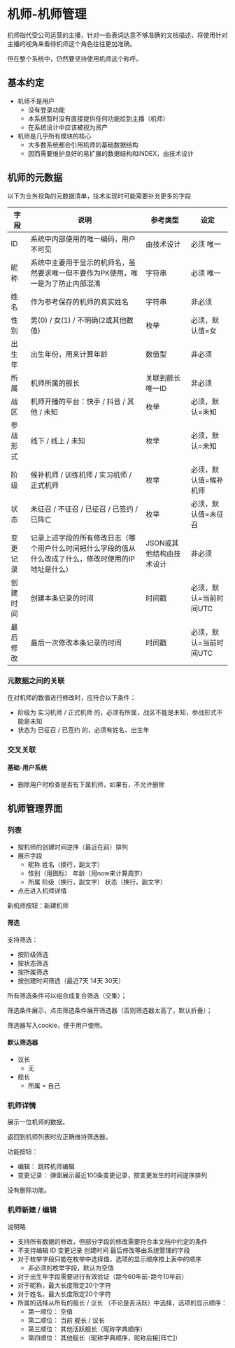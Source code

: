 # 机师-机师管理

机师指代受公司运营的主播，针对一些表词达意不够准确的文档描述，将使用针对主播的视角来看待机师这个角色往往更加准确。

但在整个系统中，仍然要坚持使用机师这个称呼。

## 基本约定

- 机师不是用户
    - 没有登录功能
    - 本系统暂时没有直接提供任何功能给到主播（机师）
    - 在系统设计中应该被视为资产
- 机师是几乎所有模块的核心
    - 大多数系统都会引用机师的基础数据结构
    - 因而需要维护良好的易扩展的数据结构和INDEX，由技术设计

## 机师的元数据

以下为业务视角的元数据清单，技术实现时可能需要补充更多的字段

| 字段 | 说明 | 参考类型 | 设定 |
|---------|------|------|------|
| ID | 系统中内部使用的唯一编码，用户不可见 | 由技术设计 | 必须 唯一 |
| 昵称 | 系统中主要用于显示的机师名，虽然要求唯一但不要作为PK使用，唯一是为了防止内部混淆 | 字符串 | 必须 唯一 |
| 姓名 | 作为参考保存的机师的真实姓名 | 字符串 | 非必须 |
| 性别 | 男(0) / 女(1) / 不明确(2或其他数值) | 枚举 | 必须，默认值=女 |
| 出生年 | 出生年份，用来计算年龄 | 数值型 | 非必须 |
| 所属 | 机师所属的舰长 | 关联到舰长唯一ID | 非必须 |
| 战区 | 机师开播的平台：快手 / 抖音 / 其他 / 未知 | 枚举 | 必须，默认=未知 |
| 参战形式 | 线下 / 线上 / 未知 | 枚举 | 必须，默认=未知 |
| 阶级 | 候补机师 / 训练机师 / 实习机师 / 正式机师 | 枚举 | 必须，默认值=候补机师 |
| 状态 | 未征召 / 不征召 / 已征召 / 已签约 / 已阵亡 | 枚举 | 必须，默认值=未征召 |
| 变更记录 | 记录上述字段的所有修改日志（哪个用户什么时间把什么字段的值从什么改成了什么，修改时使用的IP地址是什么） | JSON或其他结构由技术设计 | 非必须 |
| 创建时间 | 创建本条记录的时间 | 时间戳 | 必须，默认=当前时间UTC |
| 最后修改 | 最后一次修改本条记录的时间 | 时间戳 | 必须，默认=当前时间UTC |


### 元数据之间的关联

在对机师的数值进行修改时，应符合以下条件：

- 阶级为 实习机师 / 正式机师 的，必须有所属，战区不能是未知，参战形式不能是未知
- 状态为 已征召 / 已签约 的，必须有姓名、出生年

### 交叉关联

#### 基础-用户系统

- 删除用户时检查是否有下属机师，如果有，不允许删除

## 机师管理界面

### 列表

- 按机师的创建时间逆序（最近在前）排列
- 展示字段
    - 昵称 姓名（换行，副文字）
    - 性别（用图标） 年龄（用now来计算周岁）
    - 所属 阶级（换行，副文字） 状态（换行，副文字）
- 点击进入机师详情

新机师按钮：新建机师

#### 筛选

支持筛选：

- 按阶级筛选
- 按状态筛选
- 按所属筛选
- 按创建时间筛选（最近7天 14天 30天）

所有筛选条件可以组合成复合筛选（交集）；

筛选条件展示，点击筛选条件展开筛选器（否则筛选器太高了，默认折叠）；

筛选器写入cookie，便于用户使用。

#### 默认筛选器

- 议长
    - 无
- 舰长
    - 所属 = 自己

### 机师详情

展示一位机师的数据。

返回到机师列表时应正确维持筛选器。

功能按钮：

- 编辑： 跳转机师编辑
- 变更记录： 弹窗展示最近100条变更记录，按变更发生的时间逆序排列

没有删除功能。

### 机师新建 / 编辑

说明略

- 支持所有数据的修改，但部分字段的修改需要符合本文档中约定的条件
- 不支持编辑 ID 变更记录 创建时间 最后修改等由系统管理的字段
- 对于枚举字段只能在枚举中选择值，选项的显示顺序按上表中的顺序
    - 非必须的枚举字段，默认为空值
- 对于出生年字段需要进行有效验证（距今60年前-距今10年前）
- 对于昵称，最大长度限定20个字符
- 对于姓名，最大长度限定20个字符
- 所属的选择从所有的舰长 / 议长 （不论是否活跃）中选择，选项的显示顺序：
    - 第一顺位： 空值
    - 第二顺位： 当前 舰长 / 议长
    - 第三顺位： 其他活跃舰长（昵称字典顺序）
    - 第四顺位： 其他舰长（昵称字典顺序，昵称后接[阵亡]）





